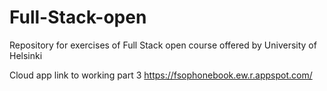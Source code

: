 # Full-Stack-open
Repository for exercises of Full Stack open course offered by University of Helsinki


Cloud app link to working part 3 https://fsophonebook.ew.r.appspot.com/